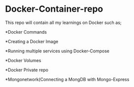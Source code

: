 # Docker-Container-repo
This repo will contain all my learnings on Docker such as;

*Docker Commands

*Creating a Docker Image

*Running multiple services using Docker-Compose

*Docker Volumes

*Docker Private repo

*Mongonetwork(Connecting a MongDB with Mongo-Express
